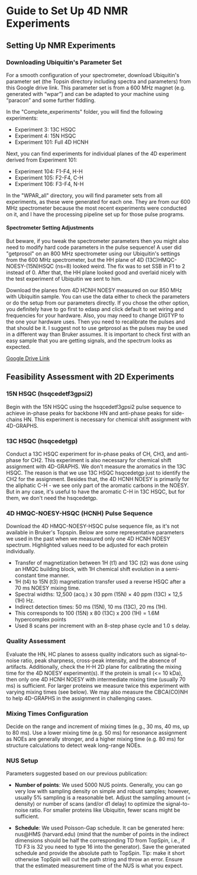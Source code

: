 # Guide to Set Up 4D NMR Experiments

## Setting Up NMR Experiments

### Downloading Ubiquitin's Parameter Set
For a smooth configuration of your spectrometer, download Ubiquitin's parameter set (the Topsin directory including spectra and parameters) from this Google drive link. This parameter set is from a 600 MHz magnet (e.g. generated with “wpar”) and can be adapted to your machine using “paracon” and some further fiddling.

In the "Complete_experiments" folder, you will find the following experiments:
- Experiment 3: 13C HSQC
- Experiment 4: 15N HSQC
- Experiment 101: Full 4D HCNH

Next, you can find experiments for individual planes of the 4D experiment derived from Experiment 101:
- Experiment 104: F1-F4, H-H
- Experiment 105: F2-F4, C-H
- Experiment 106: F3-F4, N-H

In the "WPAR_all" directory, you will find parameter sets from all experiments, as these were generated for each one. They are from our 600 MHz spectrometer because the most recent experiments were conducted on it, and I have the processing pipeline set up for those pulse programs.

#### Spectrometer Setting Adjustments
But beware, if you tweak the spectrometer parameters then you might also need to modify hard code parameters in the pulse sequence! A user did "getprosol" on an 800 MHz spectrometer using our Ubiquitin's settings from the 600 MHz spectrometer, but the HH plane of 4D (13C)HMQC-NOESY-(15N)HSQC (ns=8) looked weird. The fix was to set SSB in F1 to 2 instead of 0. After that, the HH plane looked good and overlaid nicely with the test experiment of Ubiquitin we sent to him.

Download the planes from 4D HCNH NOESY measured on our 850 MHz with Ubiquitin sample. You can use the data either to check the parameters or do the setup from our parameters directly. If you chose the other option, you definitely have to go first to edasp and click default to set wiring and frequencies for your hardware. Also, you may need to change DIGTYP to the one your hardware uses. Then you need to recalibrate the pulses and that should be it. I suggest not to use getprosol as the pulses may be used in a different way than Bruker assumes. It is important to check first with an easy sample that you are getting signals, and the spectrum looks as expected.

[Google Drive Link](https://drive.google.com/drive/folders/1MJaQDYZ0T69Zc-JC1VrY-RWwws8zJBEa?usp=sharing)

## Feasibility Assessment with 2D Experiments

### 15N HSQC (hsqcedetf3gpsi2)
Begin with the 15N HSQC using the hsqcedetf3gpsi2 pulse sequence to achieve in-phase peaks for backbone HN and anti-phase peaks for side-chains HN. This experiment is necessary for chemical shift assignment with 4D-GRAPHS.

### 13C HSQC (hsqcedetgp)
Conduct a 13C HSQC experiment for in-phase peaks of CH, CH3, and anti-phase for CH2. This experiment is also necessary for chemical shift assignment with 4D-GRAPHS. We don't measure the aromatics in the 13C HSQC. The reason is that we use 13C HSQC hsqcedetgp just to identify the CH2 for the assignment. Besides that, the 4D HCNH NOESY is primarily for the aliphatic C-H - we see only part of the aromatic carbons in the NOESY. But in any case, it's useful to have the aromatic C-H in 13C HSQC, but for them, we don't need the hsqcedetgp.

### 4D HMQC-NOESY-HSQC (HCNH) Pulse Sequence
Download the 4D HMQC-NOESY-HSQC pulse sequence file, as it's not available in Bruker's Topspin. Below are some representative parameters we used in the past when we measured only one 4D HCNH NOESY spectrum. Highlighted values need to be adjusted for each protein individually.
- Transfer of magnetization between 1H (t1) and 13C (t2) was done using an HMQC building block, with 1H chemical shift evolution in a semi-constant time manner.
- 1H (t4) to 15N (t3) magnetization transfer used a reverse HSQC after a 70 ms NOESY mixing time.
- Spectral widths: 12,500 (acq.) x 30 ppm (15N) × 40 ppm (13C) × 12,5 (1H) Hz.
- Indirect detection times: 50 ms (15N), 10 ms (13C), 20 ms (1H).
- This corresponds to 100 (15N) x 80 (13C) x 200 (1H) = 1.6M hypercomplex points
- Used 8 scans per increment with an 8-step phase cycle and 1.0 s delay.

### Quality Assessment
Evaluate the HN, HC planes to assess quality indicators such as signal-to-noise ratio, peak sharpness, cross-peak intensity, and the absence of artifacts. Additionally, check the H-H 2D plane for calibrating the mixing time for the 4D NOESY experiment(s). If the protein is small (<= 10 kDa), then only one 4D HCNH NOESY with intermediate mixing time (usually 70 ms) is sufficient. For larger proteins we measure twice this experiment with varying mixing times (see below). We may also measure the CBCA(CO)NH to help 4D-GRAPHS in the assignment in challenging cases.

### Mixing Times Configuration
Decide on the range and increment of mixing times (e.g., 30 ms, 40 ms, up to 80 ms). Use a lower mixing time (e.g. 50 ms) for resonance assignment as NOEs are generally stronger, and a higher mixing time (e.g. 80 ms) for structure calculations to detect weak long-range NOEs.

### NUS Setup
Parameters suggested based on our previous publication:

- **Number of points**: We used 5000 NUS points. Generally, you can go very low with sampling density on simple and robust samples; however, usually 5% sampling is a reasonable bet. Adjust the sampling amount (= density) or number of scans (and/or d1 delay) to optimize the signal-to-noise ratio. For smaller proteins like Ubiquitin, fewer scans might be sufficient.

- **Schedule**: We used Poisson-Gap schedule. It can be generated here: nus@HMS (harvard.edu) (mind that the number of points in the indirect dimensions should be half the corresponding TD from TopSpin, i.e., if TD F3 is 32 you need to type 16 into the generator). Save the generated schedule and provide the absolute path to TopSpin. Tip: make it short otherwise TopSpin will cut the path string and throw an error. Ensure that the estimated measurement time of the NUS is what you expect.


